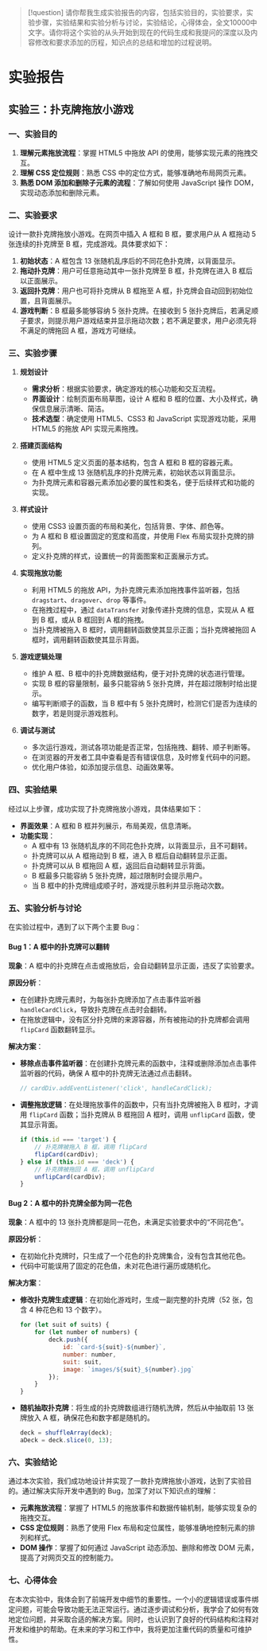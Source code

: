 >[!question]
>请你帮我生成实验报告的内容，包括实验目的，实验要求，实验步骤，实验结果和实验分析与讨论，实验结论，心得体会，全文10000中文字。请你将这个实验的从头开始到现在的代码生成和我提问的深度以及内容修改和要求添加的历程，知识点的总结和增加的过程说明。



# 实验报告

## 实验三：扑克牌拖放小游戏

### 一、实验目的

1. **理解元素拖放流程**：掌握 HTML5 中拖放 API 的使用，能够实现元素的拖拽交互。
2. **理解 CSS 定位规则**：熟悉 CSS 中的定位方式，能够准确地布局网页元素。
3. **熟悉 DOM 添加和删除子元素的流程**：了解如何使用 JavaScript 操作 DOM，实现动态添加和删除元素。

### 二、实验要求

设计一款扑克牌拖放小游戏。在网页中插入 A 框和 B 框，要求用户从 A 框拖动 5 张连续的扑克牌至 B 框，完成游戏。具体要求如下：

1. **初始状态**：A 框包含 13 张随机乱序后的不同花色扑克牌，以背面显示。
2. **拖动扑克牌**：用户可任意拖动其中一张扑克牌至 B 框，扑克牌在进入 B 框后以正面展示。
3. **返回扑克牌**：用户也可将扑克牌从 B 框拖至 A 框，扑克牌会自动回到初始位置，且背面展示。
4. **游戏判断**：B 框最多能够容纳 5 张扑克牌。在接收到 5 张扑克牌后，若满足顺子要求，则提示用户游戏结束并显示拖动次数；若不满足要求，用户必须先将不满足的牌拖回 A 框，游戏方可继续。

### 三、实验步骤

1. **规划设计**

   - **需求分析**：根据实验要求，确定游戏的核心功能和交互流程。
   - **界面设计**：绘制页面布局草图，设计 A 框和 B 框的位置、大小及样式，确保信息展示清晰、简洁。
   - **技术选型**：确定使用 HTML5、CSS3 和 JavaScript 实现游戏功能，采用 HTML5 的拖放 API 实现元素拖拽。

2. **搭建页面结构**

   - 使用 HTML5 定义页面的基本结构，包含 A 框和 B 框的容器元素。
   - 在 A 框中生成 13 张随机乱序的扑克牌元素，初始状态以背面显示。
   - 为扑克牌元素和容器元素添加必要的属性和类名，便于后续样式和功能的实现。

3. **样式设计**

   - 使用 CSS3 设置页面的布局和美化，包括背景、字体、颜色等。
   - 为 A 框和 B 框设置固定的宽度和高度，并使用 Flex 布局实现扑克牌的排列。
   - 定义扑克牌的样式，设置统一的背面图案和正面展示方式。

4. **实现拖放功能**

   - 利用 HTML5 的拖放 API，为扑克牌元素添加拖拽事件监听器，包括 `dragstart`、`dragover`、`drop` 等事件。
   - 在拖拽过程中，通过 `dataTransfer` 对象传递扑克牌的信息，实现从 A 框到 B 框，或从 B 框回到 A 框的拖拽。
   - 当扑克牌被拖入 B 框时，调用翻转函数使其显示正面；当扑克牌被拖回 A 框时，调用翻转函数使其显示背面。

5. **游戏逻辑处理**

   - 维护 A 框、B 框中的扑克牌数据结构，便于对扑克牌的状态进行管理。
   - 实现 B 框的容量限制，最多只能容纳 5 张扑克牌，并在超过限制时给出提示。
   - 编写判断顺子的函数，当 B 框中有 5 张扑克牌时，检测它们是否为连续的数字，若是则提示游戏胜利。

6. **调试与测试**

   - 多次运行游戏，测试各项功能是否正常，包括拖拽、翻转、顺子判断等。
   - 在浏览器的开发者工具中查看是否有错误信息，及时修复代码中的问题。
   - 优化用户体验，如添加提示信息、动画效果等。

### 四、实验结果

经过以上步骤，成功实现了扑克牌拖放小游戏，具体结果如下：

- **界面效果**：A 框和 B 框并列展示，布局美观，信息清晰。
- **功能实现**：
  - A 框中有 13 张随机乱序的不同花色扑克牌，以背面显示，且不可翻转。
  - 扑克牌可以从 A 框拖动到 B 框，进入 B 框后自动翻转显示正面。
  - 扑克牌可以从 B 框拖回 A 框，返回后自动翻转显示背面。
  - B 框最多只能容纳 5 张扑克牌，超过限制时会提示用户。
  - 当 B 框中的扑克牌组成顺子时，游戏提示胜利并显示拖动次数。

### 五、实验分析与讨论

在实验过程中，遇到了以下两个主要 Bug：

#### **Bug 1：A 框中的扑克牌可以翻转**

**现象**：A 框中的扑克牌在点击或拖放后，会自动翻转显示正面，违反了实验要求。

**原因分析**：

- 在创建扑克牌元素时，为每张扑克牌添加了点击事件监听器 `handleCardClick`，导致扑克牌在点击时会翻转。
- 在拖放逻辑中，没有区分扑克牌的来源容器，所有被拖动的扑克牌都会调用 `flipCard` 函数翻转显示。

**解决方案**：

- **移除点击事件监听器**：在创建扑克牌元素的函数中，注释或删除添加点击事件监听器的代码，确保 A 框中的扑克牌无法通过点击翻转。

  ```javascript
  // cardDiv.addEventListener('click', handleCardClick);
  ```

- **调整拖放逻辑**：在处理拖放事件的函数中，只有当扑克牌被拖入 B 框时，才调用 `flipCard` 函数；当扑克牌从 B 框拖回 A 框时，调用 `unflipCard` 函数，使其显示背面。

  ```javascript
  if (this.id === 'target') {
      // 扑克牌被拖入 B 框，调用 flipCard
      flipCard(cardDiv);
  } else if (this.id === 'deck') {
      // 扑克牌被拖回 A 框，调用 unflipCard
      unflipCard(cardDiv);
  }
  ```

#### **Bug 2：A 框中的扑克牌全部为同一花色**

**现象**：A 框中的 13 张扑克牌都是同一花色，未满足实验要求中的“不同花色”。

**原因分析**：

- 在初始化扑克牌时，只生成了一个花色的扑克牌集合，没有包含其他花色。
- 代码中可能误用了固定的花色值，未对花色进行遍历或随机化。

**解决方案**：

- **修改扑克牌生成逻辑**：在初始化游戏时，生成一副完整的扑克牌（52 张，包含 4 种花色和 13 个数字）。
  
  ```javascript
  for (let suit of suits) {
      for (let number of numbers) {
          deck.push({
              id: `card-${suit}-${number}`,
              number: number,
              suit: suit,
              image: `images/${suit}_${number}.jpg`
          });
      }
  }
  ```

- **随机抽取扑克牌**：将生成的扑克牌数组进行随机洗牌，然后从中抽取前 13 张牌放入 A 框，确保花色和数字都是随机的。

  ```javascript
  deck = shuffleArray(deck);
  aDeck = deck.slice(0, 13);
  ```

### 六、实验结论

通过本次实验，我们成功地设计并实现了一款扑克牌拖放小游戏，达到了实验目的。通过解决实际开发中遇到的 Bug，加深了对以下知识点的理解：

- **元素拖放流程**：掌握了 HTML5 的拖放事件和数据传输机制，能够实现复杂的拖拽交互。
- **CSS 定位规则**：熟悉了使用 Flex 布局和定位属性，能够准确地控制元素的排列和样式。
- **DOM 操作**：掌握了如何通过 JavaScript 动态添加、删除和修改 DOM 元素，提高了对网页交互的控制能力。

### 七、心得体会

在本次实验中，我体会到了前端开发中细节的重要性。一个小的逻辑错误或事件绑定问题，可能会导致功能无法正常运行。通过逐步调试和分析，我学会了如何有效地定位问题，并采取合适的解决方案。同时，也认识到了良好的代码结构和注释对开发和维护的帮助。在未来的学习和工作中，我将更加注重代码的质量和可维护性。
